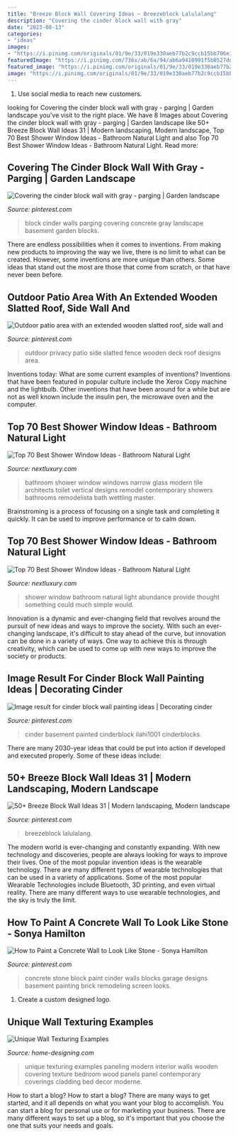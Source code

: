 ```yaml
---
title: "Breeze Block Wall Covering Ideas ~ Breezeblock Lalulalang"
description: "Covering the cinder block wall with gray"
date: "2023-08-13"
categories:
- "ideas"
images:
- "https://i.pinimg.com/originals/01/9e/33/019e330aeb77b2c9ccb15bb706e1b220.jpg"
featuredImage: "https://i.pinimg.com/736x/ab/6a/94/ab6a9410991f5b0527ddf5d3837a8dc6--cinder-block-walls-cinder-blocks.jpg"
featured_image: "https://i.pinimg.com/originals/01/9e/33/019e330aeb77b2c9ccb15bb706e1b220.jpg"
image: "https://i.pinimg.com/originals/01/9e/33/019e330aeb77b2c9ccb15bb706e1b220.jpg"
---
```



1. Use social media to reach new customers.

	

		
looking for Covering the cinder block wall with gray - parging | Garden landscape you've visit to the right place. We have 8 Images about Covering the cinder block wall with gray - parging | Garden landscape like 50+ Breeze Block Wall Ideas 31 | Modern landscaping, Modern landscape, Top 70 Best Shower Window Ideas - Bathroom Natural Light and also Top 70 Best Shower Window Ideas - Bathroom Natural Light. Read more:
		
    
## Covering The Cinder Block Wall With Gray - Parging | Garden Landscape

<img loading=lazy src="https://i.pinimg.com/736x/ab/6a/94/ab6a9410991f5b0527ddf5d3837a8dc6--cinder-block-walls-cinder-blocks.jpg" onerror="this.onerror=null;this.src='https://tse4.mm.bing.net/th?id=OIP.3rw4KI1G-EQN3fQH1wmGNQHaEK&amp;pid=15.1';" alt="Covering the cinder block wall with gray - parging | Garden landscape">

_Source: pinterest.com_

>block cinder walls parging covering concrete gray landscape basement garden blocks. 

	

There are endless possibilities when it comes to inventions. From making new products to improving the way we live, there is no limit to what can be created. However, some inventions are more unique than others. Some ideas that stand out the most are those that come from scratch, or that have never been before.

    
## Outdoor Patio Area With An Extended Wooden Slatted Roof, Side Wall And

<img loading=lazy src="https://i.pinimg.com/736x/35/a1/97/35a197088265588e3bd9bb2b309e481a--outdoor-lounge-outdoor-patios.jpg" onerror="this.onerror=null;this.src='https://tse1.mm.bing.net/th?id=OIP.EzzVcOVAH6CVAo7YRExpegHaJ4&amp;pid=15.1';" alt="Outdoor patio area with an extended wooden slatted roof, side wall and">

_Source: pinterest.com_

>outdoor privacy patio side slatted fence wooden deck roof designs area. 

	

Inventions today: What are some current examples of inventions?
Inventions that have been featured in popular culture include the Xerox Copy machine and the lightbulb. Other inventions that have been around for a while but are not as well known include the insulin pen, the microwave oven and the computer.

    
## Top 70 Best Shower Window Ideas - Bathroom Natural Light

<img loading=lazy src="http://nextluxury.com/wp-content/uploads/narrow-vertical-modern-shower-window-ideas.jpg" onerror="this.onerror=null;this.src='https://tse3.mm.bing.net/th?id=OIP.N3Ed2J0YtYGra-f8d-AojgAAAA&amp;pid=15.1';" alt="Top 70 Best Shower Window Ideas - Bathroom Natural Light">

_Source: nextluxury.com_

>bathroom shower window windows narrow glass modern tile architects toilet vertical designs remodel contemporary showers bathrooms remodelista bath wettling master. 

	

Brainstroming is a process of focusing on a single task and completing it quickly. It can be used to improve performance or to calm down.

    
## Top 70 Best Shower Window Ideas - Bathroom Natural Light

<img loading=lazy src="http://nextluxury.com/wp-content/uploads/contemporary-shower-window-ideas.jpg" onerror="this.onerror=null;this.src='https://tse2.mm.bing.net/th?id=OIP.GiCv_535-3gvu_vHADWiEAAAAA&amp;pid=15.1';" alt="Top 70 Best Shower Window Ideas - Bathroom Natural Light">

_Source: nextluxury.com_

>shower window bathroom natural light abundance provide thought something could much simple would. 

	

Innovation is a dynamic and ever-changing field that revolves around the pursuit of new ideas and ways to improve the society. With such an ever-changing landscape, it's difficult to stay ahead of the curve, but innovation can be done in a variety of ways. One way to achieve this is through creativity, which can be used to come up with new ways to improve the society or products.

    
## Image Result For Cinder Block Wall Painting Ideas | Decorating Cinder

<img loading=lazy src="https://i.pinimg.com/736x/39/b4/11/39b411c5e800579469de3af2c19129e6.jpg" onerror="this.onerror=null;this.src='https://tse1.mm.bing.net/th?id=OIP.WWVitDf9uTzV8VL2BcTL3QHaLH&amp;pid=15.1';" alt="Image result for cinder block wall painting ideas | Decorating cinder">

_Source: pinterest.com_

>cinder basement painted cinderblock ilahi1001 cinderblocks. 

	

There are many 2030-year ideas that could be put into action if developed and executed properly. Some of these ideas include:

    
## 50+ Breeze Block Wall Ideas 31 | Modern Landscaping, Modern Landscape

<img loading=lazy src="https://i.pinimg.com/736x/70/8c/20/708c204a13a269c5f1bf3e8dd3af1280.jpg" onerror="this.onerror=null;this.src='https://tse1.mm.bing.net/th?id=OIP.bALIAYxmwyrAVdnXLD9zIAHaFk&amp;pid=15.1';" alt="50+ Breeze Block Wall Ideas 31 | Modern landscaping, Modern landscape">

_Source: pinterest.com_

>breezeblock lalulalang. 

	

The modern world is ever-changing and constantly expanding. With new technology and discoveries, people are always looking for ways to improve their lives. One of the most popular invention ideas is the wearable technology. There are many different types of wearable technologies that can be used in a variety of applications. Some of the most popular Wearable Technologies include Bluetooth, 3D printing, and even virtual reality. There are many different ways to use wearable technologies, and the sky is truly the limit.

    
## How To Paint A Concrete Wall To Look Like Stone - Sonya Hamilton

<img loading=lazy src="https://i.pinimg.com/originals/01/9e/33/019e330aeb77b2c9ccb15bb706e1b220.jpg" onerror="this.onerror=null;this.src='https://tse1.mm.bing.net/th?id=OIP.lHScpHfaz89r_sdqq3E3LAHaLI&amp;pid=15.1';" alt="How to Paint a Concrete Wall to Look Like Stone - Sonya Hamilton">

_Source: pinterest.com_

>concrete stone block paint cinder walls blocks garage designs basement painting brick remodeling screen looks. 

	

1. Create a custom designed logo.

    
## Unique Wall Texturing Examples

<img loading=lazy src="http://cdn.home-designing.com/wp-content/uploads/2012/07/Modern-wooden-wall-paneling.jpeg" onerror="this.onerror=null;this.src='https://tse3.mm.bing.net/th?id=OIP.GrZ9ONsu_2Oi8oDJmDCvwAHaHa&amp;pid=15.1';" alt="Unique Wall Texturing Examples">

_Source: home-designing.com_

>unique texturing examples paneling modern interior walls wooden covering texture bedroom wood panels panel contemporary coverings cladding bed decor moderne. 

	

How to start a blog?
How to start a blog? There are many ways to get started, and it all depends on what you want your blog to accomplish. You can start a blog for personal use or for marketing your business. There are many different ways to set up a blog, so it's important that you choose the one that suits your needs and goals.

